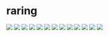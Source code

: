 # raring

<img src="https://raw.githubusercontent.com/azzamsa/ubuntu-wallpapers/refs/heads/master/curated/raring/Begonia_by_fatpoint21.jpg">

<img src="https://raw.githubusercontent.com/azzamsa/ubuntu-wallpapers/refs/heads/master/curated/raring/Blue_frost_by_ppaabblloo77.jpg">

<img src="https://raw.githubusercontent.com/azzamsa/ubuntu-wallpapers/refs/heads/master/curated/raring/Brother_typewriter_by_awdean1.jpg">

<img src="https://raw.githubusercontent.com/azzamsa/ubuntu-wallpapers/refs/heads/master/curated/raring/Cacomixtle_Ubunteño_by_Carlos_and_Paula_Morales.jpg">

<img src="https://raw.githubusercontent.com/azzamsa/ubuntu-wallpapers/refs/heads/master/curated/raring/Fleurs_de_Prunus_24_by_Jérôme_Boivin.jpg">

<img src="https://raw.githubusercontent.com/azzamsa/ubuntu-wallpapers/refs/heads/master/curated/raring/La_Gomera_by_Alfonso_Aguirre_Arbex.jpg">

<img src="https://raw.githubusercontent.com/azzamsa/ubuntu-wallpapers/refs/heads/master/curated/raring/Landing_by_Nic_Dahlquist.jpg">

<img src="https://raw.githubusercontent.com/azzamsa/ubuntu-wallpapers/refs/heads/master/curated/raring/Last_breath…_by_Francisco_Javier_Epinoza_Pérez.jpg">

<img src="https://raw.githubusercontent.com/azzamsa/ubuntu-wallpapers/refs/heads/master/curated/raring/Leftover_by_Sagar_Jain.jpg">

<img src="https://raw.githubusercontent.com/azzamsa/ubuntu-wallpapers/refs/heads/master/curated/raring/Morning_Sun_on_Frost-Covered_Leaves_by_Gary_A_Stafford.jpg">

<img src="https://raw.githubusercontent.com/azzamsa/ubuntu-wallpapers/refs/heads/master/curated/raring/Stop_the_light_by_Mato_Rachela.jpg">

<img src="https://raw.githubusercontent.com/azzamsa/ubuntu-wallpapers/refs/heads/master/curated/raring/Trazo_solitario_by_Julio_Diliegros.jpg">

<img src="https://raw.githubusercontent.com/azzamsa/ubuntu-wallpapers/refs/heads/master/curated/raring/Winter_Fog_by_Daniel_Vesterskov.jpg">


